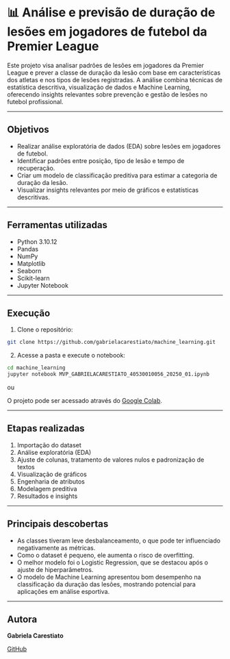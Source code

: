 # 📊 Análise e previsão de duração de lesões em jogadores de futebol da Premier League

Este projeto visa analisar padrões de lesões em jogadores da Premier League e prever a classe de duração da lesão com base em características dos atletas e nos tipos de lesões registradas. A análise combina técnicas de estatística descritiva, visualização de dados e Machine Learning, oferecendo insights relevantes sobre prevenção e gestão de lesões no futebol profissional.

---

## Objetivos

- Realizar análise exploratória de dados (EDA) sobre lesões em jogadores de futebol.
- Identificar padrões entre posição, tipo de lesão e tempo de recuperação.
- Criar um modelo de classificação preditiva para estimar a categoria de duração da lesão.
- Visualizar insights relevantes por meio de gráficos e estatísticas descritivas.

---

## Ferramentas utilizadas

- Python 3.10.12  
- Pandas  
- NumPy  
- Matplotlib  
- Seaborn
- Scikit-learn
- Jupyter Notebook

---

## Execução

1. Clone o repositório:
```bash
git clone https://github.com/gabrielacarestiato/machine_learning.git
```

2. Acesse a pasta e execute o notebook:
```bash
cd machine_learning
jupyter notebook MVP_GABRIELACARESTIATO_40530010056_20250_01.ipynb
```
ou 

O projeto pode ser acessado através do [Google Colab](https://drive.google.com/file/d/1-ifqVh3iKOY1uU1cUWJgd6qmKaT_ZcHm/view?usp=sharing).

---

## Etapas realizadas

1. Importação do dataset
2. Análise exploratória (EDA)
3. Ajuste de colunas, tratamento de valores nulos e padronização de textos
4. Visualização de gráficos
5. Engenharia de atributos
6. Modelagem preditiva
7. Resultados e insights

---

## Principais descobertas

- As classes tiveram leve desbalanceamento, o que pode ter influenciado negativamente as métricas.
- Como o dataset é pequeno, ele aumenta o risco de overfitting.
- O melhor modelo foi o Logistic Regression, que se destacou após o ajuste de hiperparâmetros.
- O modelo de Machine Learning apresentou bom desempenho na classificação da duração das lesões, mostrando potencial para aplicações em análise esportiva.

---

## Autora

**Gabriela Carestiato** 

[GitHub](https://github.com/gabrielacarestiato)

